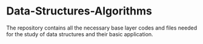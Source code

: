 # Data-Structures-Algorithms
The repository contains all the necessary base layer codes and files needed for the study of data structures and their basic application.
